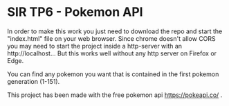 # SIR TP6 - Pokemon API

In order to make this work you just need to download the repo and start the "index.html" file on your web browser.
Since chrome doesn't allow CORS you may need to start the project inside a http-server with an http://localhost... But this works well without any http server on Firefox or Edge.

You can find any pokemon you want that is contained in the first pokemon generation (1-151).

This project has been made with the free pokemon api https://pokeapi.co/ .
